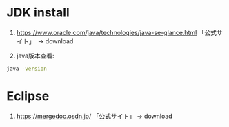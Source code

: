 # JDK install

1. https://www.oracle.com/java/technologies/java-se-glance.html 「公式サイト」　-> download

2. java版本查看:

```cmd
java -version
```

# Eclipse

1. https://mergedoc.osdn.jp/ 「公式サイト」 -> download
